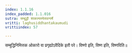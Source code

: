 ```yaml
---
index: 1.1.16
index_padded: 1.1.016
sutra: सम्बुद्धौ शाकल्यस्येतावनार्षे
vritti: laghusiddhantakaumudi
vrittiindex: 57

---
```

सम्बुद्धिनिमित्तक ओकारो वा प्रगृह्योऽवैदिके इतौ परे। विष्णो इति, विष्ण इति, विष्णविति॥